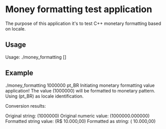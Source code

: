 # Money formatting test application

The purpose of this application it's to test C++ monetary formatting based on locale.

Usage
-----

Usage: ./money_formatting <value> [<locale>]


Example
-------

./money_formatting 1000000 pt_BR
Initiating monetary formatting value application!
The value (1000000) will be formatted to monetary pattern.
Using (pt_BR) as locale identification.

Conversion results:

Original string: (1000000)
Original numeric value: (1000000.000000) 
Formatted string value: (R$ 10.000,00)
Formatted as string: ( 10.000,00)

